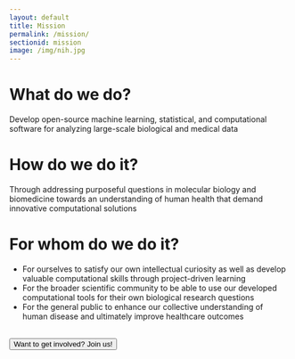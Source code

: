 ```yaml
---
layout: default
title: Mission
permalink: /mission/
sectionid: mission
image: /img/nih.jpg
---
```


# What do we do?
Develop open-source machine learning, statistical, and computational software for analyzing large-scale biological and medical data

# How do we do it?
Through addressing purposeful questions in molecular biology and biomedicine towards an understanding of human health that demand innovative computational solutions

# For whom do we do it?
- For ourselves to satisfy our own intellectual curiosity as well as develop valuable computational skills through project-driven learning
- For the broader scientific community to be able to use our developed computational tools for their own biological research questions
- For the general public to enhance our collective understanding of human disease and ultimately improve healthcare outcomes 
  
<br>
  
<a href="/join">
<button class="btn btn-lg btn-primary btn-block" type="button">
Want to get involved? Join us!
</button>
</a>
